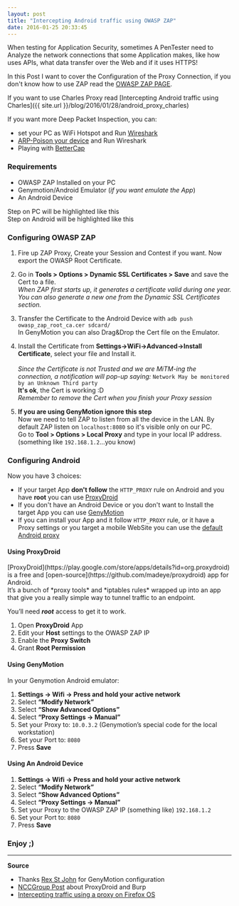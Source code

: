 ```yaml
---
layout: post
title: "Intercepting Android traffic using OWASP ZAP"
date: 2016-01-25 20:33:45
---
```


When testing for Application Security, sometimes A PenTester need to Analyze the network connections that some Application makes, like how uses APIs, what data transfer
over the Web and if it uses HTTPS!

In this Post I want to cover the Configuration of the Proxy Connection,
if you don't know how to use ZAP read the [OWASP ZAP PAGE](https://www.owasp.org/index.php/OWASP_Zed_Attack_Proxy_Project).

If you want to use Charles Proxy read [Intercepting Android traffic using Charles]({{ site.url }}/blog/2016/01/28/android_proxy_charles)

If you want more Deep Packet Inspection, you can:

 - set your PC as WiFi Hotspot and Run [Wireshark](https://www.wireshark.org/)
 - [ARP-Poison your device](http://openmaniak.com/ettercap_arp.php) and Run Wireshark
 - Playing with [BetterCap](http://www.bettercap.org/)

<!-- more -->
<a name="more"></a>

<h3>Requirements</h3>

 - OWASP ZAP Installed on your PC
 - Genymotion/Android Emulator (*if you want emulate the App*)
 - An Android Device

Step on PC will be highlighted <span class="red">like this</span><br/>
Step on Android will be highlighted <span class="blue">like this</span>

<h3>Configuring OWASP ZAP</h3>

1. Fire up ZAP Proxy, Create your Session and Contest if you want.
Now export the OWASP Root Certificate.

2. Go in <span class="red">**Tools > Options > Dynamic SSL Certificates > Save**</span></span> and save the Cert to a file. <br/>
*When ZAP first starts up, it generates a certificate valid during one year. You can also generate a new one from the Dynamic SSL Certificates section.*

3. Transfer the Certificate to the Android Device with `adb push owasp_zap_root_ca.cer sdcard/`<br/>
In GenyMotion you can also Drag&Drop the Cert file on the Emulator.

4. Install the Certificate from <span class="blue">**Settings->WiFi->Advanced->Install Certificate**</span>, select your file and Install it.<br/><br/>
*Since the Certificate is not Trusted and we are MiTM-ing the connection, a notification will pop-up saying:* `Network May be monitored by an Unknown Third party`<br/>
**It's ok**, the Cert is working :D<br/>
*Remember to remove the Cert when you finish your Proxy session*

5. **If you are using GenyMotion ignore this step**<br/>Now we need to tell ZAP to listen from all the device in the LAN.
By default ZAP listen on `localhost:8080` so it's visible only on our PC.<br/>
Go to <span class="red">**Tool > Options > Local Proxy**</span> and type in your local IP address. (something like `192.168.1.2`...you know)

<a name="Configuring"></a>
<h3>Configuring Android</h3>

Now you have 3 choices:

 - If your target App **don't follow** the `HTTP_PROXY` rule on Android and you have **root** you can use [ProxyDroid](#ProxyDroid)
 - If you don't have an Android Device or you don't want to Install the target App you can use [GenyMotion](#GenyMotion)
 - If you can install your App and it follow `HTTP_PROXY` rule, or it have a Proxy settings or you target a mobile WebSite you can use the [default Android proxy](#Android)

<a name="ProxyDroid"></a>
<h4>Using ProxyDroid</h4>
[ProxyDroid](https://play.google.com/store/apps/details?id=org.proxydroid) is a free and [open-source](https://github.com/madeye/proxydroid) app for Android.<br/> It’s a bunch of *proxy tools* and *iptables rules* wrapped up into an app that give you a really simple way to tunnel traffic to an endpoint.<br/>

You’ll need ***root*** access to get it to work.

1. Open **ProxyDroid** App
1. Edit your **Host** settings to the OWASP ZAP IP
2. Enable the **Proxy Switch**
3. Grant **Root Permission**

<a name="GenyMotion"></a>
<h4>Using GenyMotion</h4>

In your Genymotion Android emulator:

1. <span class="blue">**Settings -> Wifi -> Press and hold your active network**</span>
2.  Select **“Modify Network”**
3.  Select **“Show Advanced Options”**
4.  Select **“Proxy Settings -> Manual”**
5.  Set your Proxy to: `10.0.3.2` (Genymotion’s special code for the local workstation)
6.  Set your Port to: `8080`
7.  Press **Save**

<a name="Android"></a>
<h4>Using An Android Device</h4>

1. <span class="blue">**Settings -> Wifi -> Press and hold your active network**</span>
2.  Select **“Modify Network”**
3.  Select **“Show Advanced Options”**
4.  Select **“Proxy Settings -> Manual”**
5.  Set your Proxy to the OWASP ZAP IP (something like) `192.168.1.2`
6.  Set your Port to: `8080`
7.  Press **Save**

<h3>Enjoy ;)</h3>

-----

**Source**

 - Thanks [Rex St John](http://rexstjohn.com/using-genymotion-charles-proxy/) for GenyMotion configuration
 - [NCCGroup Post](https://www.nccgroup.trust/us/about-us/newsroom-and-events/blog/2012/july/network-analysis-with-proxydroid-burpsuite-and-hipster-dog/) about ProxyDroid and Burp
 - [Intercepting traffic using a proxy on Firefox OS](https://developer.mozilla.org/en-US/Firefox_OS/Debugging/Intercepting_traffic_using_a_proxy)
